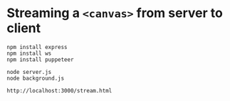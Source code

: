 # Streaming a `<canvas>` from server to client

```
npm install express
npm install ws
npm install puppeteer

node server.js
node background.js

http://localhost:3000/stream.html
```
